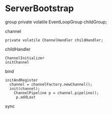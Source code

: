 


# ServerBootstrap


  group
    private volatile EventLoopGroup childGroup;

  channel
    
    private volatile ChannelHandler childHandler;
   
  childHandler
  
    ChannelInitializer
    initChannel
    
  bind
  
    initAndRegister
      channel = channelFactory.newChannel();
      init(channel);
        ChannelPipeline p = channel.pipeline();
         p.addLast
        
    
    
    
  sync
  
  
  




